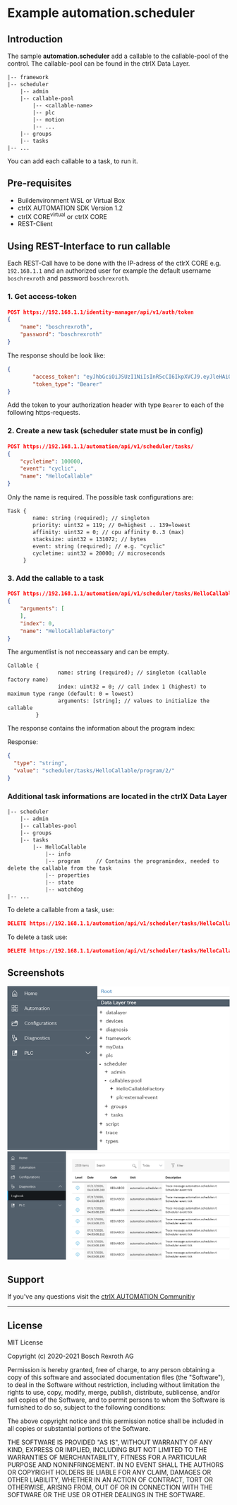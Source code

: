 # Example automation.scheduler

## Introduction

The sample __automation.scheduler__  add a callable to the callable-pool of the control. The callable-pool can be found in the ctrlX Data Layer.

```
|-- framework
|-- scheduler
    |-- admin
    |-- callable-pool
        |-- <callable-name>
        |-- plc
        |-- motion
        |-- ...
    |-- groups
    |-- tasks
|-- ...
```
You can add each callable to a task, to run it.

## Pre-requisites

* Buildenvironment WSL or Virtual Box
* ctrlX AUTOMATION SDK Version 1.2 
* ctrlX CORE<sup>virtual</sup> or ctrlX CORE
* REST-Client 

## Using REST-Interface to run callable

Each REST-Call have to be done with the IP-adress of the ctlrX CORE e.g. `192.168.1.1` and an authorized user for example the default username `boschrexroth` and password `boschrexroth`.

### 1. Get access-token
   
```json
POST https://192.168.1.1/identity-manager/api/v1/auth/token
{
    "name": "boschrexroth",
    "password": "boschrexroth"
}
```
The response should be look like:

```json
{
        "access_token": "eyJhbGciOiJSUzI1NiIsInR5cCI6IkpXVCJ9.eyJleHAiOjE1OTM2MzQ2NDMsImlhdCI6MTU5MzYwNTg0MywiaWQiOiIxMDAxIiwibmFtZSI6ImJvc2NocmV4cm90aCIsIm5vbmNlIjoiOTI2OThhOTctYzk2My00M2IwLTk5NDMtODc5NjYzNjU2M2Q1IiwicGxjaGFuZGxlIjowLCJzY29wZSI6WyJyZXhyb3RoLWRldmljZS5hbGwucnd4Il19.fEtE_4yL2uOcZPcG6XkB6-0eHGZIuMbk1HHpx6B1dPeMxMVyzg6pqw28lv3yJfVdtnOY7G9P4IQjCHQyrMk8ImHLBWjW-3cf-XECajfMJISIgx5vmQ-tdk7rxsKOZjs0GjdD-vbCzoD93HwMwvksFb_-W6wLs8LsKErwPWbf_PotajXTDInG5Vyit4NlzLk1ZQWkn8V8FNWgFoXKd5gsHn44IrmR6MPqKXvg_jPxaw_-CDu7tCgvRpCGRR5_Sq3d0AC5sLPh5SJ1w9Mg-m2O7Ec2CCvWYF08VbRo_CEEDbcT2X6nkrzi7vyo6j1YWOc8RCBOB08z6GlHrg_IPipbRBzptRvTKD_4oHfEASInExEu7cxp2Oz0u9Nt7oZEFes3M47CDQJB9qhLweUbS9W_ZK5GQmDuVYA8eY3JUA_rOwcBeBzqZwb8mJpSJUYSofI8JXw37P8GUbj2YQwEAPnFkqbgSd_JIbAILVE7UtIQhmPETb1FpwId78cPbOzObfyJMM3gRdQo5XLSS5qPkz5KJqw2orJBkHC9Ysd9hcSSIl-eJoEBlsngvN4KfWqD5OvV2FHG1PVpEJX-TRLtb18jxnUHLM6Lr55wmLWy2cEFFtUnqPw2uGeF7Wlj6othiWliApZmF1sFjm6wt-Bdn07VIKWhka4klGoTZgP8OytWTc0",
        "token_type": "Bearer"
}
```

Add the token to your authorization header with type `Bearer` to each of the following https-requests.

### 2. Create a new task (scheduler state must be in config)
   
```json
POST https://192.168.1.1/automation/api/v1/scheduler/tasks/
{
    "cycletime": 100000,
    "event": "cyclic",
    "name": "HelloCallable"
}
``` 

Only the name is required.
The possible task configurations are: 

```
Task {
        name: string (required); // singleton
        priority: uint32 = 119; // 0=highest .. 139=lowest
        affinity: uint32 = 0; // cpu affinity 0..3 (max)
        stacksize: uint32 = 131072; // bytes
        event: string (required); // e.g. "cyclic"
        cycletime: uint32 = 20000; // microseconds
     }
```

### 3. Add the callable to a task
   
```json
POST https://192.168.1.1/automation/api/v1/scheduler/tasks/HelloCallable/program/
{
    "arguments": [
    ],
    "index": 0,
    "name": "HelloCallableFactory"
}
```

The argumentlist is not necceassary and can be empty.

```
Callable {
                name: string (required); // singleton (callable factory name)
                index: uint32 = 0; // call index 1 (highest) to maximum type range (default: 0 = lowest)
                arguments: [string]; // values to initialize the callable
         }
```

The response contains the information about the program index:

Response: 

```json
{
  "type": "string",
  "value": "scheduler/tasks/HelloCallable/program/2/"
}
```

### Additional task informations are located in the ctrlX Data Layer

```
|-- scheduler
    |-- admin
    |-- callables-pool
    |-- groups
    |-- tasks
        |-- HelloCallable
            |-- info
            |-- program     // Contains the programindex, needed to delete the callable from the task
            |-- properties
            |-- state
            |-- watchdog
|-- ...
```

To delete a callable from a task, use:

```json
DELETE https://192.168.1.1/automation/api/v1/scheduler/tasks/HelloCallable/program/2
```



To delete a task use:

```json
DELETE https://192.168.1.1/automation/api/v1/scheduler/tasks/HelloCallable
```

## Screenshots

![Callable-Factory](docs/images/automation.scheduler/callable.png)
![Diagnosis](docs/images/automation.scheduler/diagnosis_tick.png)


## Support

If you've any questions visit the [ctrlX AUTOMATION Communitiy](https://developer.community.boschrexroth.com/)
___


## License

MIT License

Copyright (c) 2020-2021 Bosch Rexroth AG

Permission is hereby granted, free of charge, to any person obtaining a copy
of this software and associated documentation files (the "Software"), to deal
in the Software without restriction, including without limitation the rights
to use, copy, modify, merge, publish, distribute, sublicense, and/or sell
copies of the Software, and to permit persons to whom the Software is
furnished to do so, subject to the following conditions:

The above copyright notice and this permission notice shall be included in all
copies or substantial portions of the Software.

THE SOFTWARE IS PROVIDED "AS IS", WITHOUT WARRANTY OF ANY KIND, EXPRESS OR
IMPLIED, INCLUDING BUT NOT LIMITED TO THE WARRANTIES OF MERCHANTABILITY,
FITNESS FOR A PARTICULAR PURPOSE AND NONINFRINGEMENT. IN NO EVENT SHALL THE
AUTHORS OR COPYRIGHT HOLDERS BE LIABLE FOR ANY CLAIM, DAMAGES OR OTHER
LIABILITY, WHETHER IN AN ACTION OF CONTRACT, TORT OR OTHERWISE, ARISING FROM,
OUT OF OR IN CONNECTION WITH THE SOFTWARE OR THE USE OR OTHER DEALINGS IN THE
SOFTWARE.